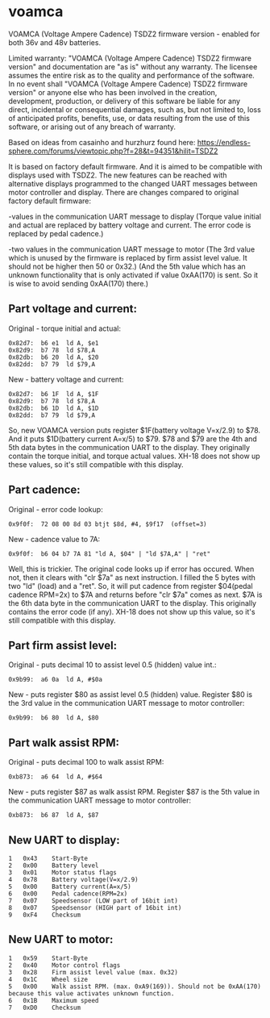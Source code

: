# voamca
VOAMCA (Voltage Ampere Cadence) TSDZ2 firmware version - enabled for both 36v and 48v batteries.

Limited warranty: "VOAMCA (Voltage Ampere Cadence) TSDZ2 firmware version" and documentation are "as is" without any warranty. The licensee assumes the entire risk as to the quality and performance of the software. In no event shall "VOAMCA (Voltage Ampere Cadence) TSDZ2 firmware version" or anyone else who has been involved in the creation, development, production, or delivery of this software be liable for any direct, incidental or consequential damages, such as, but not limited to, loss of anticipated profits, benefits, use, or data resulting from the use of this software, or arising out of any breach of warranty.

Based on ideas from casainho and hurzhurz found here:
https://endless-sphere.com/forums/viewtopic.php?f=28&t=94351&hilit=TSDZ2

It is based on factory default firmware. And it is aimed to be compatible with displays used with TSDZ2.
The new features can be reached with alternative displays programmed to the changed UART messages between motor controller and display.
There are changes compared to original factory default firmware:

-values in the communication UART message to display (Torque value initial and actual are replaced by battery voltage and current. The error code is replaced by pedal cadence.)

-two values in the communication UART message to motor (The 3rd value which is unused by the firmware is replaced by firm assist level value. It should not be higher then 50 or 0x32.) (And the 5th value which has an unknown functionality that is only activated if value 0xAA(170) is sent. So it is wise to avoid sending 0xAA(170) there.)

Part voltage and current:
-------------------------
Original - torque initial and actual:
```
0x82d7:	 b6 e1	ld A, $e1
0x82d9:	 b7 78	ld $78,A
0x82db:	 b6 20	ld A, $20
0x82dd:	 b7 79	ld $79,A
```

New - battery voltage and current:
```
0x82d7:	 b6 1F	ld A, $1F
0x82d9:	 b7 78	ld $78,A
0x82db:	 b6 1D	ld A, $1D
0x82dd:	 b7 79	ld $79,A
```

So, new VOAMCA version puts register $1F(battery voltage V=x/2.9) to $78. And it puts $1D(battery current A=x/5) to $79.
$78 and $79 are the 4th and 5th data bytes in the communication UART to the display. 
They originally contain the torque initial, and torque actual values. XH-18 does not show up these values, so it's still compatible with this display.


Part cadence:
-------------
Original - error code lookup:
```
0x9f0f:	 72 08 00 8d 03	btjt $8d, #4, $9f17  (offset=3)
```

New - cadence value to 7A:
```
0x9f0f:	 b6 04 b7 7A 81	"ld A, $04" | "ld $7A,A" | "ret"
```

Well, this is trickier. The original code looks up if error has occured. When not, then it clears with "clr $7a" as next instruction.
I filled the 5 bytes with two "ld" (load) and a "ret". So, it will put cadence from register $04(pedal cadence RPM=2x) to $7A and returns before "clr $7a" comes as next.
$7A is the 6th data byte in the communication UART to the display.
This originally contains the error code (if any). XH-18 does not show up this value, so it's still compatible with this display.


Part firm assist level:
-----------------------
Original - puts decimal 10 to assist level 0.5 (hidden) value int.:
```
0x9b99:	 a6 0a	ld A, #$0a
```

New - puts register $80 as assist level 0.5 (hidden) value. Register $80 is the 3rd value in the communication UART message to motor controller:
```
0x9b99:	 b6 80	ld A, $80
```

Part walk assist RPM:
-----------------------
Original - puts decimal 100 to walk assist RPM:
```
0xb873:	 a6 64	ld A, #$64
```

New - puts register $87 as walk assist RPM. Register $87 is the 5th value in the communication UART message to motor controller:
```
0xb873:	 b6 87	ld A, $87
```


New UART to display:
--------------------
```
1	0x43	Start-Byte
2	0x00	Battery level
3	0x01	Motor status flags
4	0x78	Battery voltage(V=x/2.9)
5	0x00	Battery current(A=x/5)
6	0x00	Pedal cadence(RPM=2x)
7	0x07	Speedsensor (LOW part of 16bit int)
8	0x07	Speedsensor (HIGH part of 16bit int)
9	0xF4	Checksum
```

New UART to motor:
--------------------
```
1	0x59	Start-Byte
2	0x40	Motor control flags
3	0x28	Firm assist level value (max. 0x32)
4	0x1C	Wheel size
5	0x00	Walk assist RPM. (max. 0xA9(169)). Should not be 0xAA(170) because this value activates unknown function.
6	0x1B	Maximum speed
7	0xD0	Checksum
```
